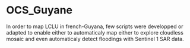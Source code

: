 # OCS_Guyane
In order to map LCLU in french-Guyana, few scripts were developped or adapted to enable either to automaticaly map either to explore cloudless mosaic and even automaticaly detect floodings with Sentinel 1 SAR data.
